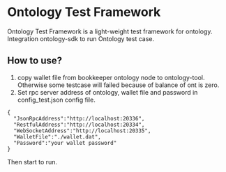 # Ontology Test Framework
Ontology Test Framework is a light-weight test framework for ontology. Integration ontology-sdk to run Ontology test case.

## How to use?

1. copy wallet file from bookkeeper ontology node to ontology-tool. Otherwise some testcase will failed because of balance of ont is zero.
2. Set rpc server address of ontology, wallet file and password in config_test.json config file.

```
{
  "JsonRpcAddress":"http://localhost:20336",
  "RestfulAddress":"http://localhost:20334",
  "WebSocketAddress":"http://localhost:20335",
  "WalletFile":"./wallet.dat",
  "Password":"your wallet password"
}
```

Then start to run.



